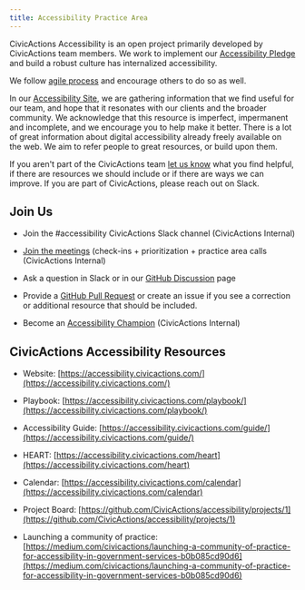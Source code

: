 ```yaml
---
title: Accessibility Practice Area
---
```


CivicActions Accessibility is an open project primarily developed by CivicActions team members. We work to implement our [Accessibility Pledge](https://accessibility.civicactions.com/posts/CivicActions-Accessibility-Pledge) and build a robust culture has internalized accessibility.

We follow [agile process](https://accessibility.civicactions.com/agile) and encourage others to do so as well.

In our [Accessibility Site](https://accessibility.civicactions.com/agile), we are gathering information that we find useful for our team, and hope that it resonates with our clients and the broader community. We acknowledge that this resource is imperfect, impermanent and incomplete, and we encourage you to help make it better. There is a lot of great information about digital accessibility already freely available on the web. We aim to refer people to great resources, or build upon them.

If you aren't part of the CivicActions team [let us know](https://accessibility.civicactions.com/contact) what you find helpful, if there are resources we should include or if there are ways we can improve. If you are part of CivicActions, please reach out on Slack.

## Join Us

-   Join the #accessibility CivicActions Slack channel (CivicActions Internal)

-   [Join the meetings](https://accessibility.civicactions.com/calendar) (check-ins + prioritization + practice area calls (CivicActions Internal)

-   Ask a question in Slack or in our [GitHub Discussion](https://github.com/CivicActions/accessibility/discussions) page

-   Provide a [GitHub Pull Request](https://docs.github.com/en/pull-requests/collaborating-with-pull-requests/proposing-changes-to-your-work-with-pull-requests/creating-a-pull-request) or create an issue if you see a correction or additional resource that should be included.

-   Become an [Accessibility Champion](https://accessibility.civicactions.com/guide/champions-program) (CivicActions Internal)

## CivicActions Accessibility Resources

-   Website: [https://accessibility.civicactions.com/](https://accessibility.civicactions.com/)

-   Playbook: [https://accessibility.civicactions.com/playbook/](https://accessibility.civicactions.com/playbook/)

-   Accessibility Guide: [https://accessibility.civicactions.com/guide/](https://accessibility.civicactions.com/guide/)

-   HEART: [https://accessibility.civicactions.com/heart](https://accessibility.civicactions.com/heart)

-   Calendar: [https://accessibility.civicactions.com/calendar](https://accessibility.civicactions.com/calendar)

-   Project Board: [https://github.com/CivicActions/accessibility/projects/1](https://github.com/CivicActions/accessibility/projects/1)

-   Launching a community of practice: [https://medium.com/civicactions/launching-a-community-of-practice-for-accessibility-in-government-services-b0b085cd90d6](https://medium.com/civicactions/launching-a-community-of-practice-for-accessibility-in-government-services-b0b085cd90d6)
